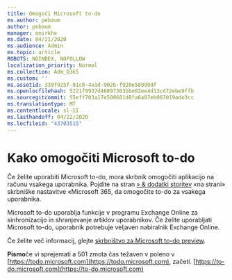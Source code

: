 ```yaml
---
title: Omogoči Microsoft to-do
ms.author: pebaum
author: pebaum
manager: mnirkhe
ms.date: 04/21/2020
ms.audience: Admin
ms.topic: article
ROBOTS: NOINDEX, NOFOLLOW
localization_priority: Normal
ms.collection: Adm_O365
ms.custom: ''
ms.assetid: 339f925f-91c8-4a1d-902b-f920e58999df
ms.openlocfilehash: 5221f9937d46897303bbe02ee4d13cd72ebe9ffb
ms.sourcegitcommit: 55eff703a17e500681d8fa6a87eb067019ade3cc
ms.translationtype: MT
ms.contentlocale: sl-SI
ms.lasthandoff: 04/22/2020
ms.locfileid: "43703515"
---
```

# <a name="how-to-enable-microsoft-to-do"></a>Kako omogočiti Microsoft to-do

Če želite uporabiti Microsoft to-do, mora skrbnik omogočiti aplikacijo na računu vsakega uporabnika. Pojdite na stran [» &amp; dodatki storitev](https://portal.office.com/adminportal/home#/Settings/ServicesAndAddIns) «na strani» skrbniške nastavitve «Microsoft 365, da omogočite to-do za vsakega uporabnika.
  
Microsoft to-do uporablja funkcije v programu Exchange Online za sinhronizacijo in shranjevanje artiklov uporabnikov. Če želite uporabljati Microsoft to-do, uporabnik potrebuje veljaven nabiralnik Exchange Online.
  
Če želite več informacij, glejte [skrbništvo za Microsoft to-do preview](https://support.office.com/article/490c1a8c-2333-4952-8125-841afadb9620.aspx).
  
 **Pismo**če vi sprejemati a 501 zmota čas težaven v poleno v [https://todo.microsoft.com](https://todo.microsoft.com), začeti. [https://to-do.microsoft.com](https://to-do.microsoft.com)
  

